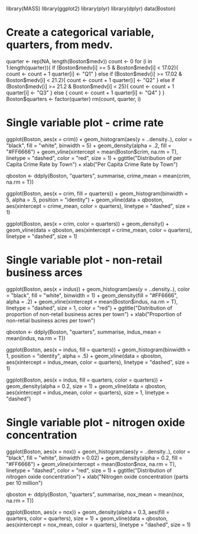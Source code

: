 library(MASS)
library(ggplot2)
library(plyr)
library(dplyr)
data(Boston)

# Create a categorical variable, quarters, from medv.
quarter <- rep(NA, length(Boston$medv))
count <- 0
for (i in 1:length(quarter)){
        if (Boston$medv[i] >= 5 & Boston$medv[i] < 17.02){
                count <- count + 1
                quarter[i] <- "Q1"
        } else if (Boston$medv[i] >= 17.02 & Boston$medv[i] < 21.2){
                count <- count + 1
                quarter[i] <- "Q2"
        } else if (Boston$medv[i] >= 21.2 & Boston$medv[i] < 25){
                count <- count + 1
                quarter[i] <- "Q3"
        } else {
                count <- count + 1
                quarter[i] <- "Q4"
        }
}
Boston$quarters <- factor(quarter)
rm(count, quarter, i)

# Single variable plot - crime rate
ggplot(Boston, aes(x = crim)) +
        geom_histogram(aes(y = ..density..),
                       color = "black",
                       fill = "white", 
                       binwidth = 5) +
        geom_density(alpha = .2, fill = "#FF6666") +
        geom_vline(xintercept = mean(Boston$crim, na.rm = T),
                   linetype = "dashed",
                   color = "red", 
                   size = 1) +
        ggtitle("Distribution of per Capita Crime Rate by Town") +
        xlab("Per Capita Crime Rate by Town")

qboston <- ddply(Boston, "quarters", summarise, crime_mean = mean(crim, na.rm = T))

ggplot(Boston, aes(x = crim, fill = quarters)) +
        geom_histogram(binwidth = 5, alpha = .5, position = "identity") +
        geom_vline(data = qboston, aes(xintercept = crime_mean, color = quarters), 
                   linetype = "dashed", size = 1)

ggplot(Boston, aes(x = crim, color = quarters)) +
        geom_density() +
        geom_vline(data = qboston, aes(xintercept = crime_mean, color = quarters), 
                   linetype = "dashed", size = 1)

# Single variable plot - non-retail business arces
ggplot(Boston, aes(x = indus)) +
        geom_histogram(aes(y = ..density..),
                       color = "black",
                       fill = "white",
                       binwidth = 1) +
        geom_density(fill = "#FF6666", alpha = .2) +
        geom_vline(xintercept = mean(Boston$indus, na.rm = T),
                   linetype = "dashed",
                   size = 1,
                   color = "red") +
        ggtitle("Distribution of proportion of non-retail business acres per town") +
        xlab("Proportion of non-retial business acres per town")

qboston <- ddply(Boston, "quarters", summarise, indus_mean = mean(indus, na.rm = T))

ggplot(Boston, aes(x = indus, fill = quarters)) +
        geom_histogram(binwidth = 1,
                       position = "identity",
                       alpha = .5) +
        geom_vline(data = qboston, aes(xintercept = indus_mean, color = quarters),
                   linetype = "dashed",
                   size = 1)

ggplot(Boston, aes(x = indus, fill = quarters, color = quarters)) +
        geom_density(alpha = 0.2,
                     size = 1) +
        geom_vline(data = qboston, aes(xintercept = indus_mean, color = quarters),
                   size = 1,
                   linetype = "dashed")

# Single variable plot - nitrogen oxide concentration
ggplot(Boston, aes(x = nox)) +
        geom_histogram(aes(y = ..density..),
                       color = "black", 
                       fill = "white",
                       binwidth = 0.02) +
        geom_density(alpha = 0.2,
                     fill = "#FF6666") +
        geom_vline(xintercept = mean(Boston$nox, na.rm = T),
                   linetype = "dashed",
                   color = "red",
                   size = 1) +
        ggtitle("Distribution of nitrogen oxide concentration") +
        xlab("Nitrogen oxide concentration (parts per 10 million")

qboston <- ddply(Boston, "quarters", summarise, nox_mean = mean(nox, na.rm = T))

ggplot(Boston, aes(x = nox)) +
        geom_density(alpha = 0.3,
                     aes(fill = quarters,
                         color = quarters),
                     size = 1) +
        geom_vline(data = qboston, aes(xintercept = nox_mean, 
                                       color = quarters),
                   linetype = "dashed",
                   size = 1)
